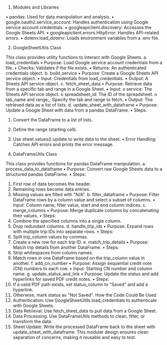 1. Modules and Libraries
   
• pandas: Used for data manipulation and analysis.
• google.oauth2.service_account: Handles authentication using Google service
account credentials.
• googleapiclient.discovery: Accesses the Google Sheets API.
• googleapiclient.errors.HttpError: Handles API-related errors.
• dotenv.load_dotenv: Loads environment variables from a .env file.


2. GoogleSheetUtils Class
   
This class provides utility functions to interact with Google Sheets.
a. load_credentials
• Purpose: Load Google service account credentials from a file.
• Checks: Validates if the file exists.
• Returns: An authenticated credentials object.
b. build_service
• Purpose: Create a Google Sheets API service object.
• Input: Credentials from load_credentials.
• Output: A Sheets API service object.
c. fetch_sheet_data
• Purpose: Retrieve data from a specific tab and range in a Google Sheet.
• Input:
o service: The Sheets API service object.
o spreadsheet_id: The ID of the spreadsheet.
o tab_name and range_: Specify the tab and range to fetch.
• Output: The retrieved data as a list of lists.
d. update_sheet_with_dataframe
• Purpose: Update a Google Sheet with data from a pandas DataFrame.
• Steps:
1. Convert the DataFrame to a list of lists.
2. Define the range (starting cell).
3. Use sheet.values().update to write data to the sheet.
• Error Handling: Catches API errors and prints the error message.


3. DataFrameUtils Class
   
This class provides functions for pandas DataFrame manipulation.
a. process_data_to_dataframe
• Purpose: Convert raw Google Sheets data to a structured pandas DataFrame.
• Steps:
1. First row of data becomes the header.
2. Remaining rows become data entries.
3. Missing values are filled with "N/A".
b. filter_dataframe
• Purpose: Filter DataFrame rows by a column value and select a subset of columns.
• Input: Column name, filter value, start and end column indices.
c. merge_columns
• Purpose: Merge duplicate columns by concatenating their values.
• Steps:
1. Combine the specified columns into a single column.
2. Drop redundant columns.
d. handle_trip_ids
• Purpose: Expand rows with multiple trip IDs into separate rows.
• Steps:
1. Split trip_column values by commas.
2. Create a new row for each trip ID.
e. match_trip_details
• Purpose: Match trip details from another DataFrame.
• Steps:
1. Strip whitespaces from column names.
2. Match rows in one DataFrame based on the trip_column value in another.
f. add_cn_number
• Purpose: Assign sequential credit note (CN) numbers to each row.
• Input: Starting CN number and column name.
g. update_status_and_link
• Purpose: Update the status and add hyperlinks for saved PDF credit notes.
• Steps:
1. If a valid PDF path exists, set status_column to "Saved" and add a hyperlink.
2. Otherwise, mark status as "Not Saved".
How the Code Could Be Used
1. Authentication: Use GoogleSheetUtils.load_credentials to authenticate with Google
Sheets.
2. Data Retrieval: Use fetch_sheet_data to pull data from a Google Sheet.
3. Data Processing: Use DataFrameUtils methods to clean, filter, or transform the data.
4. Sheet Update: Write the processed DataFrame back to the sheet with
update_sheet_with_dataframe.
This modular design ensures clean separation of concerns, making it reusable and easy to test.
